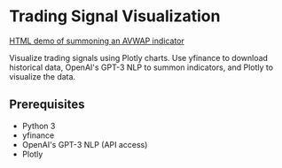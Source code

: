 # Trading Signal Visualization
[HTML demo of summoning an AVWAP indicator](https://htmlpreview.github.io/?https://github.com/ak2k2/ChartCraft/blob/main/AAVWAP.html)

Visualize trading signals using Plotly charts. Use yfinance to download historical data, OpenAI's GPT-3 NLP to summon indicators, and Plotly to visualize the data.

## Prerequisites

- Python 3
- yfinance
- OpenAI's GPT-3 NLP (API access)
- Plotly



